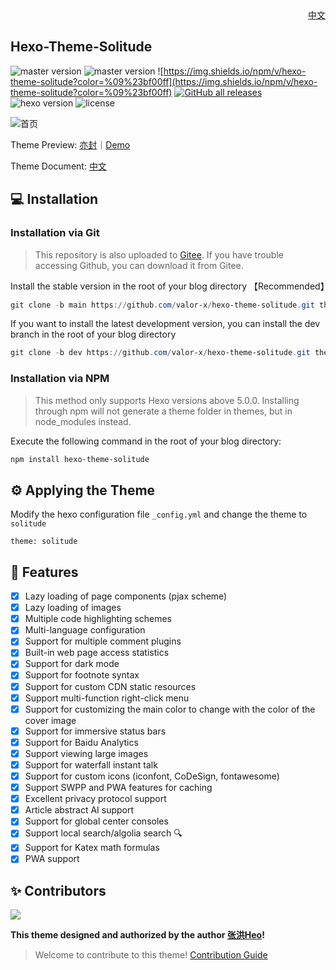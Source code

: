 <div align="right">
  <a title="English" href="/README.md">中文</a>
</div>


## Hexo-Theme-Solitude

![master version](https://img.shields.io/github/package-json/v/valor-x/hexo-theme-solitude/master?color=%231ab1ad&label=master)
![master version](https://img.shields.io/github/package-json/v/valor-x/hexo-theme-solitude/dev?label=dev)
![https://img.shields.io/npm/v/hexo-theme-solitude?color=%09%23bf00ff](https://img.shields.io/npm/v/hexo-theme-solitude?color=%09%23bf00ff)
[![GitHub all releases](https://img.shields.io/github/downloads/valor-x/hexo-theme-solitude/total)](https://github.com/valor-x/hexo-theme-solitude/releases/latest)
![hexo version](https://img.shields.io/badge/hexo-6.3.0+-0e83c)
![license](https://img.shields.io/github/license/valor-x/hexo-theme-solitude?color=FF5531)

![首页](https://github.com/valor-x/hexo-theme-solitude/assets/74389842/d008aba4-942d-4fdb-a611-d934c0bad9fe)

Theme Preview:  [亦封](https://blog.meuicat.cn/)｜[Demo](https://solitude-demo.efu.me/)

Theme Document: [中文](https://solitude-docs.efu.me/)

## 💻 Installation

### Installation via Git

> This repository is also uploaded to [Gitee](https://gitee.com/nsjjd_w/hexo-theme-solitude). If you have trouble accessing Github, you can download it from Gitee.

Install the stable version in the root of your blog directory 【Recommended】

```powershell
git clone -b main https://github.com/valor-x/hexo-theme-solitude.git themes/solitude
```

If you want to install the latest development version, you can install the dev branch in the root of your blog directory

```powershell
git clone -b dev https://github.com/valor-x/hexo-theme-solitude.git themes/solitude
```

### Installation via NPM

> This method only supports Hexo versions above 5.0.0. Installing through npm will not generate a theme folder in themes, but in node_modules instead.

Execute the following command in the root of your blog directory:

```powershell
npm install hexo-theme-solitude
```

## ⚙ Applying the Theme

Modify the hexo configuration file `_config.yml` and change the theme to `solitude`

```
theme: solitude
```

## 🎉 Features

- [x] Lazy loading of page components (pjax scheme)
- [x] Lazy loading of images
- [x] Multiple code highlighting schemes
- [x] Multi-language configuration
- [x] Support for multiple comment plugins
- [x] Built-in web page access statistics
- [x] Support for dark mode
- [x] Support for footnote syntax
- [x] Support for custom CDN static resources
- [x] Support multi-function right-click menu
- [x] Support for customizing the main color to change with the color of the cover image
- [x] Support for immersive status bars
- [x] Support for Baidu Analytics
- [x] Support viewing large images
- [x] Support for waterfall instant talk
- [x] Support for custom icons (iconfont, CoDeSign, fontawesome)
- [x] Support SWPP and PWA features for caching
- [x] Excellent privacy protocol support
- [x] Article abstract AI support
- [x] Support for global center consoles
- [x] Support local search/algolia search 🔍
- [x] Support for Katex math formulas
- [x] PWA support

## ✨ Contributors

<a href="https://github.com/valor-x/hexo-theme-solitude/graphs/contributors">
  <img src="https://contrib.rocks/image?repo=valor-x/hexo-theme-solitude" />
</a>

**This theme designed and authorized by the author [张洪Heo](https://github.com/zhheo)!**

> Welcome to contribute to this theme!  [Contribution Guide](/CONTRIBUTING.md)